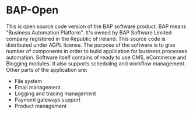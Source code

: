 # BAP-Open
This is open source code version of the BAP software product. BAP means "Business Automation Platform". It's owned by BAP Software Limited company registered in the Republic of Ireland. This source code is distributed under AGPL license.
The purpose of the software is to give number of components in order to build application for business processes automation.
Software itself contains of ready to use CMS, eCommerce and Blogging modules.
It also supports scheduling and workflow management. Other parts of the application are:
- File system
- Email management
- Logging and tracing management 
- Payment gateways support
- Product management
